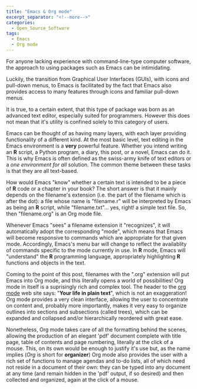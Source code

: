 ```yaml
---
title: "Emacs & Org mode"
excerpt_separator: "<!--more-->"
categories:
  - Open_Source_Software
tags:
  - Emacs
  - Org mode
---
```


For anyone lacking experience with command-line-type computer
software, the approach to using packages such as Emacs can be
intimidating.

 <!--more-->

Luckily, the transition from Graphical User Interfaces (GUIs), with
icons and pull-down menus, to Emacs is facilitated by the fact that
Emacs also provides access to many features through icons and familiar
pull-down menus. 

It is true, to a certain extent, that this type of package was born as
an advanced text editor, especially suited for programmers. However
this does not mean that it's utility is confined solely to this
category of users. 

Emacs can be thought of as having many layers, with each layer
providing functionality of a different kind. At the most basic level,
text editing in the Emacs environment is a **very** powerful
feature. Whether you intend writing an **R** script, a Python program,
a diary, this post, or a novel, Emacs can do it. This is why Emacs is
often defined as the swiss-army knife of text editors or a *one
environment for all* solution.  The common theme between these tasks
is that they are all text-based. 

How would Emacs "know" whether a certain text is intended to be a
piece of **R** code or a chapter in your book?  The short answer is that
it mainly depends on the filename's extension (i.e. the part of the
filename which is after the dot): a file whose name is "filename.r"
will be interpreted by Emacs as being an **R** script, while
"filename.txt"&#x2026; yes, right! a simple text file. So, then
"filename.org" is an Org mode file.  

Whenever Emacs "sees" a filename extension it "recognizes", it will
automatically adopt the corresponding "mode", which means that Emacs
will become responsive to commands which are appropriate for that
given mode. Accordingly, Emacs's menu bar will change to reflect the
availablity of commands specific to the mode currently in use. In **R**
mode, Emacs will "understand" the **R** programming language,
appropriately highlighting **R** functions and objects in the
text. 

Coming to the point of this post, filenames with the ".org" extension
will put Emacs into Org mode, and this literally opens a world of
possibilities! Org mode in itself is a suprisingly rich and complex
tool. The header to the [org mode](https://orgmode.org) web site says:
"**Your life in plain text**", which is not an exaggeration! Org mode
provides a very clean interface, allowing the user to concentrate on
content and, probably more importantly, makes it very easy to organize
outlines into sections and subsections (called trees), which can be
expanded and collapsed and/or hierarchically reordered with great
ease. 

Nonetheless, Org mode takes care of all the formatting behind the
scenes, allowing the production of an elegant 'pdf' document complete
with title page, table of contents and page numbering, literally at
the click of a mouse. This, on its own would be enough to justify it's
use but, as the name implies (*Org* is short for **organizer**) Org mode
also provides the user with a rich set of functions to manage agendas
and to-do lists, all of which need not reside in a document of their
own: they can be typed into any document at any time (and remain
hidden in the 'pdf' output, if so desired) and then collected and
organized, again at the click of a mouse.

